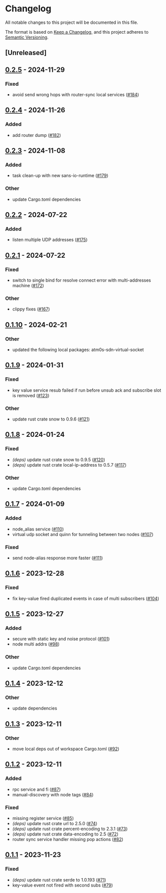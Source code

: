 # Changelog
All notable changes to this project will be documented in this file.

The format is based on [Keep a Changelog](https://keepachangelog.com/en/1.0.0/),
and this project adheres to [Semantic Versioning](https://semver.org/spec/v2.0.0.html).

## [Unreleased]

## [0.2.5](https://github.com/8xFF/atm0s-sdn/compare/atm0s-sdn-v0.2.4...atm0s-sdn-v0.2.5) - 2024-11-29

### Fixed

- avoid send wrong hops with router-sync local services ([#184](https://github.com/8xFF/atm0s-sdn/pull/184))

## [0.2.4](https://github.com/8xFF/atm0s-sdn/compare/atm0s-sdn-v0.2.3...atm0s-sdn-v0.2.4) - 2024-11-26

### Added

- add router dump ([#182](https://github.com/8xFF/atm0s-sdn/pull/182))

## [0.2.3](https://github.com/8xFF/atm0s-sdn/compare/atm0s-sdn-v0.2.2...atm0s-sdn-v0.2.3) - 2024-11-08

### Added

- task clean-up with new sans-io-runtime ([#179](https://github.com/8xFF/atm0s-sdn/pull/179))

### Other

- update Cargo.toml dependencies

## [0.2.2](https://github.com/8xFF/atm0s-sdn/compare/atm0s-sdn-v0.2.1...atm0s-sdn-v0.2.2) - 2024-07-22

### Added
- listen multiple UDP addresses ([#175](https://github.com/8xFF/atm0s-sdn/pull/175))

## [0.2.1](https://github.com/8xFF/atm0s-sdn/compare/atm0s-sdn-v0.2.0...atm0s-sdn-v0.2.1) - 2024-07-22

### Fixed
- switch to single bind for resolve connect error with multi-addresses machine ([#172](https://github.com/8xFF/atm0s-sdn/pull/172))

### Other
- clippy fixes ([#167](https://github.com/8xFF/atm0s-sdn/pull/167))

## [0.1.10](https://github.com/8xFF/atm0s-sdn/compare/atm0s-sdn-v0.1.9...atm0s-sdn-v0.1.10) - 2024-02-21

### Other
- updated the following local packages: atm0s-sdn-virtual-socket

## [0.1.9](https://github.com/8xFF/atm0s-sdn/compare/atm0s-sdn-v0.1.8...atm0s-sdn-v0.1.9) - 2024-01-31

### Fixed
- key value service resub failed if run before unsub ack and subscribe slot is removed ([#123](https://github.com/8xFF/atm0s-sdn/pull/123))

### Other
- update rust crate snow to 0.9.6 ([#121](https://github.com/8xFF/atm0s-sdn/pull/121))

## [0.1.8](https://github.com/8xFF/atm0s-sdn/compare/atm0s-sdn-v0.1.7...atm0s-sdn-v0.1.8) - 2024-01-24

### Fixed
- *(deps)* update rust crate snow to 0.9.5 ([#120](https://github.com/8xFF/atm0s-sdn/pull/120))
- *(deps)* update rust crate local-ip-address to 0.5.7 ([#117](https://github.com/8xFF/atm0s-sdn/pull/117))

### Other
- update Cargo.toml dependencies

## [0.1.7](https://github.com/8xFF/atm0s-sdn/compare/atm0s-sdn-v0.1.6...atm0s-sdn-v0.1.7) - 2024-01-09

### Added
- node_alias service ([#110](https://github.com/8xFF/atm0s-sdn/pull/110))
- virtual udp socket and quinn for tunneling between two nodes ([#107](https://github.com/8xFF/atm0s-sdn/pull/107))

### Fixed
- send node-alias response more faster ([#111](https://github.com/8xFF/atm0s-sdn/pull/111))

## [0.1.6](https://github.com/8xFF/atm0s-sdn/compare/atm0s-sdn-v0.1.5...atm0s-sdn-v0.1.6) - 2023-12-28

### Fixed
- fix key-value fired duplicated events in case of multi subscribers ([#104](https://github.com/8xFF/atm0s-sdn/pull/104))

## [0.1.5](https://github.com/8xFF/atm0s-sdn/compare/atm0s-sdn-v0.1.4...atm0s-sdn-v0.1.5) - 2023-12-27

### Added
- secure with static key and noise protocol ([#101](https://github.com/8xFF/atm0s-sdn/pull/101))
- node multi addrs ([#98](https://github.com/8xFF/atm0s-sdn/pull/98))

### Other
- update Cargo.toml dependencies

## [0.1.4](https://github.com/8xFF/atm0s-sdn/compare/atm0s-sdn-v0.1.3...atm0s-sdn-v0.1.4) - 2023-12-12

### Other
- update dependencies

## [0.1.3](https://github.com/8xFF/atm0s-sdn/compare/atm0s-sdn-v0.1.2...atm0s-sdn-v0.1.3) - 2023-12-11

### Other
- move local deps out of workspace Cargo.toml ([#92](https://github.com/8xFF/atm0s-sdn/pull/92))

## [0.1.2](https://github.com/8xFF/atm0s-sdn/compare/atm0s-sdn-v0.1.1...atm0s-sdn-v0.1.2) - 2023-12-11

### Added
- rpc service and fi ([#87](https://github.com/8xFF/atm0s-sdn/pull/87))
- manual-discovery with node tags ([#84](https://github.com/8xFF/atm0s-sdn/pull/84))

### Fixed
- missing register service ([#85](https://github.com/8xFF/atm0s-sdn/pull/85))
- *(deps)* update rust crate url to 2.5.0 ([#74](https://github.com/8xFF/atm0s-sdn/pull/74))
- *(deps)* update rust crate percent-encoding to 2.3.1 ([#73](https://github.com/8xFF/atm0s-sdn/pull/73))
- *(deps)* update rust crate data-encoding to 2.5 ([#72](https://github.com/8xFF/atm0s-sdn/pull/72))
- router sync service handler missing pop actions ([#82](https://github.com/8xFF/atm0s-sdn/pull/82))

## [0.1.1](https://github.com/8xFF/atm0s-sdn/compare/atm0s-sdn-v0.1.0...atm0s-sdn-v0.1.1) - 2023-11-23

### Fixed
- *(deps)* update rust crate serde to 1.0.193 ([#71](https://github.com/8xFF/atm0s-sdn/pull/71))
- key-value event not fired with second subs ([#79](https://github.com/8xFF/atm0s-sdn/pull/79))
